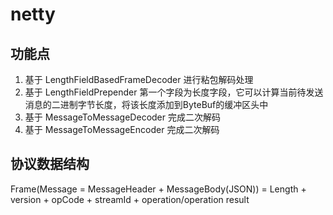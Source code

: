# netty 

## 功能点
1. 基于 LengthFieldBasedFrameDecoder 进行粘包解码处理
2. 基于 LengthFieldPrepender 第一个字段为长度字段，它可以计算当前待发送消息的二进制字节长度，将该长度添加到ByteBuf的缓冲区头中
3. 基于 MessageToMessageDecoder<ByteBuf> 完成二次解码
4. 基于 MessageToMessageEncoder<ResponseMessage> 完成二次解码

## 协议数据结构

Frame(Message = MessageHeader + MessageBody(JSON)) = Length + version + opCode + streamId + operation/operation result